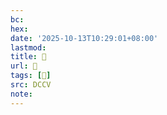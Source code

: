 ```yaml
---
bc:
hex:
date: '2025-10-13T10:29:01+08:00'
lastmod:
title: 􄹂
url: 􄹂
tags: [𧝷]
src: DCCV
note:
---
```

